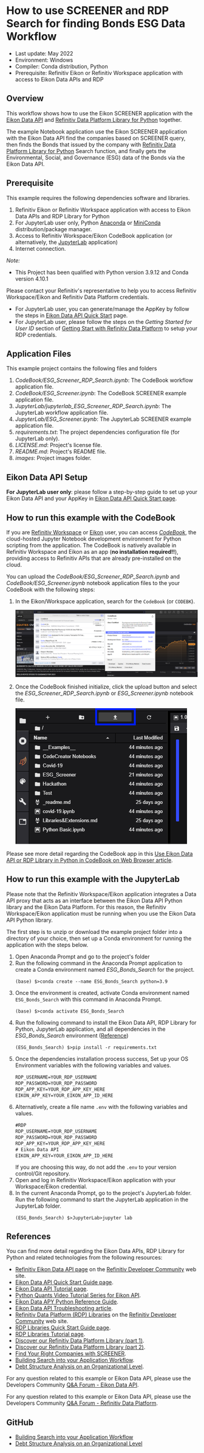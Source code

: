 # How to use SCREENER and RDP Search for finding Bonds ESG Data Workflow
- Last update: May 2022
- Environment: Windows 
- Compiler: Conda distribution, Python
- Prerequisite: Refinitiv Eikon or Refinitiv Workspace application with access to Eikon Data APIs and RDP


## <a id="overview"></a>Overview
This workflow shows how to use the Eikon SCREENER application with the [Eikon Data API](https://developers.refinitiv.com/en/api-catalog/eikon/eikon-data-api) and [Refinitiv Data Platform Library for Python](https://developers.refinitiv.com/en/api-catalog/refinitiv-data-platform/refinitiv-data-platform-libraries) together.


The example Notebook application use the Eikon SCREENER application with the Eikon Data API find the companies based on SCREENER query, then finds the Bonds that issued by the company with [Refinitiv Data Platform Library for Python](https://developers.refinitiv.com/en/api-catalog/refinitiv-data-platform/refinitiv-data-platform-libraries) Search function, and finally gets the Environmental, Social, and Governance (ESG) data of the Bonds via the Eikon Data API.

## <a id="prerequisite"></a>Prerequisite
This example requires the following dependencies software and libraries.
1. Refinitiv Eikon or Refinitiv Workspace application with access to Eikon Data APIs and RDP Library for Python
2. For JupyterLab user only, Python [Anaconda](https://www.anaconda.com/distribution/) or [MiniConda](https://docs.conda.io/en/latest/miniconda.html) distribution/package manager.
3. Access to Refinitiv Workspace/Eikon CodeBook application (or alternatively, the [JupyterLab](https://jupyterlab.readthedocs.io/en/stable/getting_started/installation.html) application)
4. Internet connection.

*Note:* 
- This Project has been qualified with Python version 3.9.12 and Conda version 4.10.1

Please contact your Refinitiv's representative to help you to access Refinitiv Workspace/Eikon and Refinitiv Data Platform credentials. 
* For JupyterLab user, you can generate/manage the AppKey by follow the steps in [Eikon Data API Quick Start](https://developers.refinitiv.com/en/api-catalog/eikon/eikon-data-api/quick-start) page.
* For JupyterLab user, please follow the steps on the *Getting Started for User ID* section of [Getting Start with Refinitiv Data Platform](https://developers.refinitiv.com/en/article-catalog/article/getting-start-with-refinitiv-data-platform) to setup your RDP credentials. 

## <a id="application_files"></a>Application Files
This example project contains the following files and folders
1. *CodeBook/ESG_Screener_RDP_Search.ipynb*: The CodeBook workflow application file.
2. *CodeBook/ESG_Screener.ipynb*: The CodeBook SCREENER example application file.
3. *JupyterLab/jupyterlab_ESG_Screener_RDP_Search.ipynb*: The JupyterLab workflow application file.
4. *JupyterLab/ESG_Screener.ipynb*: The JupyterLab SCREENER example application file.
5. *requirements.txt*: The project dependencies configuration file (for JupyterLab only).
6. *LICENSE.md*: Project's license file.
7. *README.md*: Project's README file.
8. *images*: Project images folder.

## <a id="eikon_setup"></a>Eikon Data API Setup

**For JupyterLab user only**: please follow a step-by-step guide to set up your Eikon Data API and your AppKey in [Eikon Data API Quick Start page](https://developers.refinitiv.com/en/api-catalog/eikon/eikon-data-api/quick-start). 

## <a id="running_codebook"></a>How to run this example with the CodeBook

If you are [Refinitiv Workspace](https://www.refinitiv.com/en/products/refinitiv-workspace) or [Eikon](https://www.refinitiv.com/en/products/eikon-trading-software) user, you can access [*CodeBook*](https://www.refinitiv.com/en/products/codebook), the cloud-hosted Jupyter Notebook development environment for Python scripting from the application. The CodeBook is natively available in Refinitiv Workspace and Eikon as an app (**no installation required!!**), providing access to Refinitiv APIs that are already pre-installed on the cloud.

You can upload the *CodeBook/ESG_Screener_RDP_Search.ipynb* and *CodeBook/ESG_Screener.ipynb* notebook application files to the your CodeBook with the following steps:

1. In the Eikon/Workspace application, search for the ```CodeBook``` (or ```CODEBK```).

    ![Figure-1](images/codebook_1.png "CodeBook application")
2. Once the CodeBook finished initialize, click the upload button and select the *ESG_Screener_RDP_Search.ipynb* or *ESG_Screener.ipynb* notebook file.

    ![Figure-2](images/codebook_2.png "Uploading files")

Please see more detail regarding the CodeBook app in this [Use Eikon Data API or RDP Library in Python in CodeBook on Web Browser article](https://developers.refinitiv.com/en/article-catalog/article/use-eikon-data-api-or-rdp-library-python-codebook-web-browser).

## <a id="running_jupyterlab"></a>How to run this example with the JupyterLab

Please note that the Refinitiv Workspace/Eikon application integrates a Data API proxy that acts as an interface between the Eikon Data API Python library and the Eikon Data Platform. For this reason, the Refinitiv Workspace/Eikon application must be running when you use the Eikon Data API Python library.

The first step is to unzip or download the example project folder into a directory of your choice, then set up a Conda environment for running the application with the steps below.

1. Open Anaconda Prompt and go to the project's folder
2. Run the following command in the Anaconda Prompt application to create a Conda environment named *ESG_Bonds_Search* for the project.
    ```
    (base) $>conda create --name ESG_Bonds_Search python=3.9
    ```
3. Once the environment is created, activate Conda environment named ```ESG_Bonds_Search``` with this command in Anaconda Prompt.
    ```
    (base) $>conda activate ESG_Bonds_Search
    ```
4. Run the following command to install the Eikon Data API, RDP Library for Python, JupyterLab application, and all dependencies in the *ESG_Bonds_Search* environment ([Reference](https://jupyterlab.readthedocs.io/en/stable/getting_started/installation.html))
    ```
    (ESG_Bonds_Search) $>pip install -r requirements.txt
    ```
5. Once the dependencies installation process success, Set up your OS Environment variables with the following variables and values.
    ```
    RDP_USERNAME=YOUR_RDP_USERNAME
    RDP_PASSWORD=YOUR_RDP_PASSWORD
    RDP_APP_KEY=YOUR_RDP_APP_KEY_HERE
    EIKON_APP_KEY=YOUR_EIKON_APP_ID_HERE
    ```
6. Alternatively, create a file name ```.env``` with the following variables and values.
    ```
    #RDP
    RDP_USERNAME=YOUR_RDP_USERNAME
    RDP_PASSWORD=YOUR_RDP_PASSWORD
    RDP_APP_KEY=YOUR_RDP_APP_KEY_HERE
    # Eikon Data API
    EIKON_APP_KEY=YOUR_EIKON_APP_ID_HERE
    ```
    If you are choosing this way, do not add the ```.env``` to your version control/Git repository.
7. Open and log in Refinitiv Workspace/Eikon application with your Workspace/Eikon credential.
8. In the current Anaconda Prompt, go to the project's JupyterLab folder. Run the following command to start the JupyterLab application in the JupyterLab folder.
    ```
    (ESG_Bonds_Search) $>JupyterLab>jupyter lab
    ```


## <a id="references"></a>References

You can find more detail regarding the Eikon Data APIs, RDP Library for Python and related technologies from the following resources:
* [Refinitiv Eikon Data API page](https://developers.refinitiv.com/en/api-catalog/eikon/eikon-data-api) on the [Refinitiv Developer Community](https://developers.refinitiv.com/) web site.
* [Eikon Data API Quick Start Guide page](https://developers.refinitiv.com/en/api-catalog/eikon/eikon-data-api/quick-start).
* [Eikon Data API Tutorial page](https://developers.refinitiv.com/en/api-catalog/eikon/eikon-data-api/tutorials).
* [Python Quants Video Tutorial Series for Eikon API](https://community.developers.refinitiv.com/questions/37865/announcement-new-python-quants-video-tutorial-seri.html).
* [Eikon Data APY Python Reference Guide](https://developers.refinitiv.com/en/api-catalog/eikon/eikon-data-api/documentation#eikon-data-ap-is-for-python-reference-guide).
* [Eikon Data API Troubleshooting article](https://developers.refinitiv.com/en/article-catalog/article/eikon-data-api-python-troubleshooting-refinitiv).
* [Refinitiv Data Platform (RDP) Libraries](https://developers.refinitiv.com/en/api-catalog/refinitiv-data-platform/refinitiv-data-platform-libraries) on the [Refinitiv Developer Community](https://developers.refinitiv.com/) web site.
* [RDP Libraries Quick Start Guide page](https://developers.refinitiv.com/en/api-catalog/refinitiv-data-platform/refinitiv-data-platform-libraries/quick-start).
* [RDP Libraries Tutorial page](https://developers.refinitiv.com/en/api-catalog/refinitiv-data-platform/refinitiv-data-platform-libraries/tutorials).
* [Discover our Refinitiv Data Platform Library (part 1)](https://developers.refinitiv.com/en/article-catalog/article/discover-our-refinitiv-data-platform-library-part-1).
* [Discover our Refinitiv Data Platform Library (part 2)](https://developers.refinitiv.com/en/article-catalog/article/discover-our-refinitiv-data-platform-library-part-2).
* [Find Your Right Companies with SCREENER](https://developers.refinitiv.com/en/article-catalog/article/find-your-right-companies-with-screener-eikon-data-apis-python).
* [Building Search into your Application Workflow](https://developers.refinitiv.com/en/article-catalog/article/building-search-into-your-application-workflow).
* [Debt Structure Analysis on an Organizational Level](https://developers.refinitiv.com/en/article-catalog/article/debt-structure-analysis-on-an-organizational-level).

For any question related to this example or Eikon Data API, please use the Developers Community [Q&A Forum - Eikon Data API](https://community.developers.refinitiv.com/spaces/92/eikon-scripting-apis.html).

For any question related to this example or Eikon Data API, please use the Developers Community [Q&A Forum - Refinitiv Data Platform](https://community.developers.refinitiv.com/spaces/231/index.html).


## <a id="github"><a>GitHub
    
- [Building Search into your Application Workflow](https://github.com/Refinitiv-API-Samples/Article.RDPLibrary.Python.Search)
- [Debt Structure Analysis on an Organizational Level](https://github.com/Refinitiv-API-Samples/Article.RDPLibrary.Python.DebtStructure) 